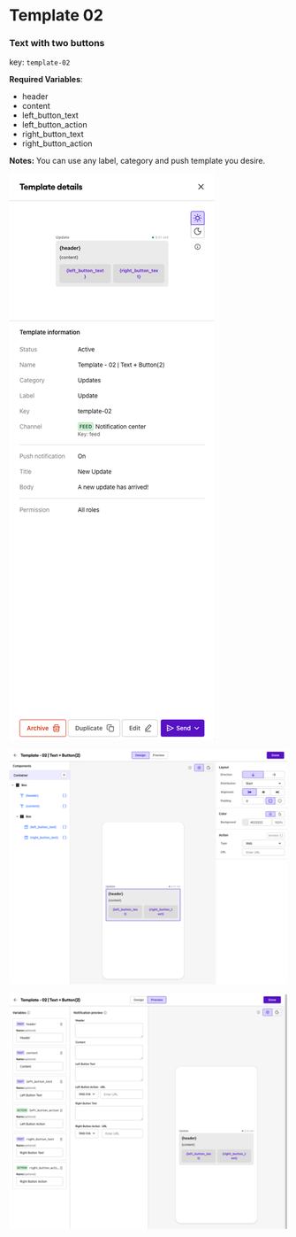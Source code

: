 # Template 02

### Text with two buttons

key: `template-02`

**Required Variables**:

- header
- content
- left_button_text
- left_button_action
- right_button_text
- right_button_action

**Notes:** You can use any label, category and push template you desire.

![Template 02 Overview](./template-02-overview.png)

![Template 02 View](./template-02-view.png)

![Template 02 View](./template-02-variables.png)

